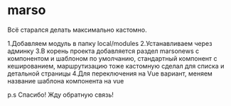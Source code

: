 # marso
Всё старался делать максимально кастомно.

1.Добавляем модуль в папку local/modules
2.Устанавливаем через админку
3.В корень проекта добавляется раздел marsonews с компонентом и шаблоном по умолчанию, стандартный компонент с кешированием, маршрутизацию тоже кастомную сделал для списка и детальной страницы
4.Для переключения на Vue вариант, меняем название шаблона компонента на vue

p.s Спасибо! Жду обратную связь!